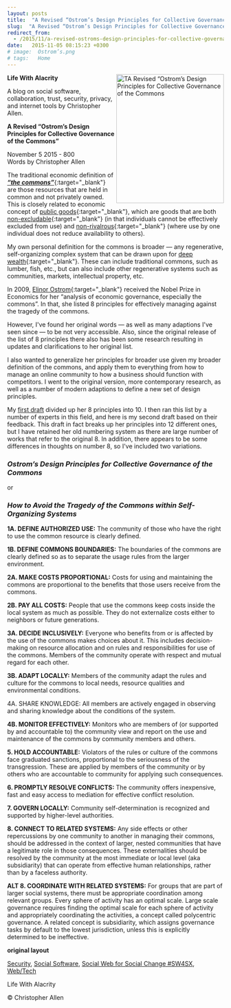 ```yaml
---
layout: posts
title:  "A Revised “Ostrom’s Design Principles for Collective Governance of the Commons"
slug:  "A Revised “Ostrom’s Design Principles for Collective Governance of the Commons"
redirect_from:
  - /2015/11/a-revised-ostroms-design-principles-for-collective-governance-of-the-commons-/
date:   2015-11-05 08:15:23 +0300
# image:  Ostrom’s.png
# tags:   Home
---
```



<img width="250" height="300" align="right" src="{{ site.url }}{{ site.baseurl }}/assets/images/Ostrom’s.png" alt="TA Revised “Ostrom’s Design Principles for Collective Governance of the Commons"/> 

**Life With Alacrity**

A blog on social software, collaboration, trust, security, privacy, and internet tools by Christopher Allen. 

**A Revised “Ostrom’s Design Principles for Collective Governance of the Commons”**

November 5 2015 - 800
<br>Words by Christopher Allen

The traditional economic definition of [_**“the commons”**_](https://en.wikipedia.org/wiki/Commons){:target="_blank"} are those resources that are held in common and not privately owned. This is closely related to economic concept of [public goods](https://en.wikipedia.org/wiki/Public_good){:target="_blank"}, which are goods that are both [non-excludable](https://en.wikipedia.org/wiki/Excludability){:target="_blank"} (in that individuals cannot be effectively excluded from use) and [non-rivalrous](https://en.wikipedia.org/wiki/Rivalry_(economics)){:target="_blank"} (where use by one individual does not reduce availability to others).

My own personal definition for the commons is broader — any regenerative, self-organizing complex system that can be drawn upon for [deep wealth](https://www.artbrock.com/presentations/new-economy-new-wealth){:target="_blank"}. These can include traditional commons, such as lumber, fish, etc., but can also include other regenerative systems such as communities, markets, intellectual property, etc.

In 2009, [Elinor Ostrom](https://en.wikipedia.org/wiki/Elinor_Ostrom){:target="_blank"} received the Nobel Prize in Economics for her “analysis of economic governance, especially the commons”. In that, she listed 8 principles for effectively managing against the tragedy of the commons.

However, I've found her original words — as well as many adaptions I've seen since — to be not very accessible. Also, since the original release of the list of 8 principles there also has been some research resulting in updates and clarifications to her original list.

I also wanted to generalize her principles for broader use given my broader definition of the commons, and apply them to everything from how to manage an online community to how a business should function with competitors. I went to the original version, more contemporary research, as well as a number of modern adaptions to define a new set of design principles.

My [first draft](https://www.lifewithalacrity.com/2015/03/10-design-principles-for-governing-the-commons.html) divided up her 8 principles into 10. I then ran this list by a number of experts in this field, and here is my second draft based on their feedback. This draft in fact breaks up her principles into 12 different ones, but I have retained her old numbering system as there are large number of works that refer to the original 8. In addition, there appears to be some differences in thoughts on number 8, so I've included two variations.

### _Ostrom’s Design Principles for Collective Governance of the Commons_

or

### _How to Avoid the Tragedy of the Commons within Self-Organizing Systems_

**1A. DEFINE AUTHORIZED USE:** The community of those who have the right to use the common resource is clearly defined.

**1B. DEFINE COMMONS BOUNDARIES:** The boundaries of the commons are clearly defined so as to separate the usage rules from the larger environment.

**2A. MAKE COSTS PROPORTIONAL:** Costs for using and maintaining the commons are proportional to the benefits that those users receive from the commons.

**2B. PAY ALL COSTS:** People that use the commons keep costs inside the local system as much as possible. They do not externalize costs either to neighbors or future generations.

**3A. DECIDE INCLUSIVELY:** Everyone who benefits from or is affected by the use of the commons makes choices about it. This includes decision-making on resource allocation and on rules and responsibilities for use of the commons. Members of the community operate with respect and mutual regard for each other.

**3B. ADAPT LOCALLY:** Members of the community adapt the rules and culture for the commons to local needs, resource qualities and environmental conditions.

4A. SHARE KNOWLEDGE: All members are actively engaged in observing and sharing knowledge about the conditions of the system.

**4B. MONITOR EFFECTIVELY:** Monitors who are members of (or supported by and accountable to) the community view and report on the use and maintenance of the commons by community members and others.

**5. HOLD ACCOUNTABLE:** Violators of the rules or culture of the commons face graduated sanctions, proportional to the seriousness of the transgression. These are applied by members of the community or by others who are accountable to community for applying such consequences.

**6. PROMPTLY RESOLVE CONFLICTS:** The community offers inexpensive, fast and easy access to mediation for effective conflict resolution.

**7. GOVERN LOCALLY:** Community self-determination is recognized and supported by higher-level authorities.

**8. CONNECT TO RELATED SYSTEMS:** Any side effects or other repercussions by one community to another in managing their commons, should be addressed in the context of larger, nested communities that have a legitimate role in those consequences. These externalities should be resolved by the community at the most immediate or local level (aka subsidiarity) that can operate from effective human relationships, rather than by a faceless authority.

**ALT 8. COORDINATE WITH RELATED SYSTEMS:** For groups that are part of larger social systems, there must be appropriate coordination among relevant groups. Every sphere of activity has an optimal scale. Large scale governance requires finding the optimal scale for each sphere of activity and appropriately coordinating the activities, a concept called polycentric governance. A related concept is subsidiarity, which assigns governance tasks by default to the lowest jurisdiction, unless this is explicitly determined to be ineffective.

**original layout**

[Security](https://www.lifewithalacrity.com/tags/security/), [Social Software](https://www.lifewithalacrity.com/tags/social-software/), [Social Web for Social Change #SW4SX](https://www.lifewithalacrity.com/tags/social-web-for-social-change-%23sw4sx/), [Web/Tech](https://www.lifewithalacrity.com/tags/web/tech/)

Life With Alacrity

© Christopher Allen
